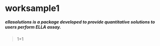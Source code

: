 # worksample1
##### **ellasolutions** is a package developed to provide quantitative solutions to users perform ELLA assay. 
> 1+1

